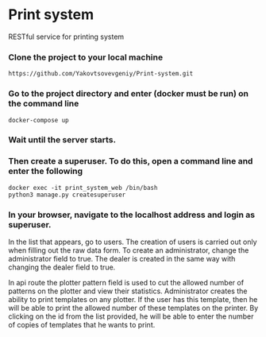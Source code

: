 # Print system
RESTful service for printing system

### Clone the project to your local machine
``` 
https://github.com/Yakovtsovevgeniy/Print-system.git
``` 

### Go to the project directory and enter (docker must be run) on the command line
```
docker-compose up
```

### Wait until the server starts.
### Then create a superuser. To do this, open a command line and enter the following
```
docker exec -it print_system_web /bin/bash
python3 manage.py createsuperuser
```
### In your browser, navigate to the localhost address and login as superuser.
In the list that appears, go to users.
The creation of users is carried out only when filling out the raw data form.
To create an administrator, change the administrator field to true. The dealer is created in the same way with changing the dealer field to true.

In api route the plotter pattern field is used to cut the allowed number of patterns on the plotter and view their statistics.
Administrator creates the ability to print templates on any plotter.
If the user has this template, then he will be able to print the allowed number of these templates on the printer.
By clicking on the id from the list provided, he will be able to enter the number of copies of templates that he wants to print.
